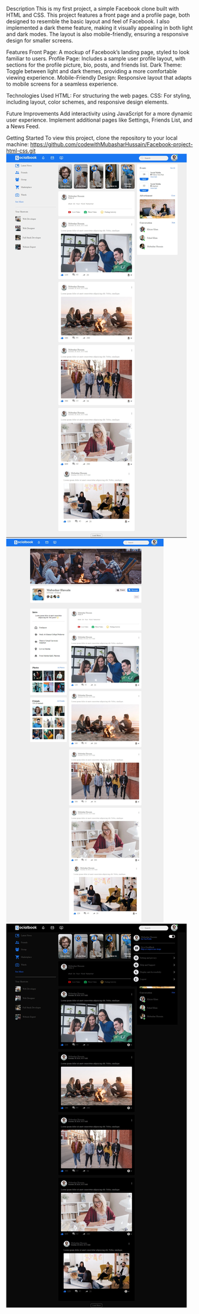Description
This is my first project, a simple Facebook clone built with HTML and CSS. This project features a front page and a profile page, both designed to resemble the basic layout and feel of Facebook. I also implemented a dark theme feature, making it visually appealing in both light and dark modes. The layout is also mobile-friendly, ensuring a responsive design for smaller screens.

Features
Front Page: A mockup of Facebook’s landing page, styled to look familiar to users.
Profile Page: Includes a sample user profile layout, with sections for the profile picture, bio, posts, and friends list.
Dark Theme: Toggle between light and dark themes, providing a more comfortable viewing experience.
Mobile-Friendly Design: Responsive layout that adapts to mobile screens for a seamless experience.

Technologies Used
HTML: For structuring the web pages.
CSS: For styling, including layout, color schemes, and responsive design elements.

Future Improvements
Add interactivity using JavaScript for a more dynamic user experience.
Implement additional pages like Settings, Friends List, and a News Feed.

Getting Started
To view this project, clone the repository to your local machine:
https://github.com/codewithMubasharHussain/Facebook-project-html-css.git
![Front Page of Facebook Clone](https://github.com/codewithMubasharHussain/Facebook-project-html-css/blob/main/facebook-clone.jpeg)
![Profile Page of Facebook Clone](https://github.com/codewithMubasharHussain/Facebook-project-html-css/blob/main/profile-page.jpeg)
![Black Theme of Facebook Clone](https://github.com/codewithMubasharHussain/Facebook-project-html-css/blob/main/black-theme-facebook.jpeg)

